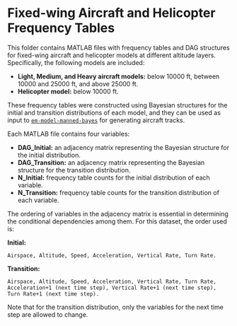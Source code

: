 # Fixed-wing Aircraft and Helicopter Frequency Tables

This folder contains MATLAB files with frequency tables and DAG structures for fixed-wing aircraft and helicopter models at different altitude layers. Specifically, the following models are included:

- **Light, Medium, and Heavy aircraft models:** below 10000 ft, between 10000 and 25000 ft, and above 25000 ft.
- **Helicopter model:** below 10000 ft.

These frequency tables were constructed using Bayesian structures for the initial and transition distributions of each model, and they can be used as input to [`em-model-manned-bayes`](https://github.com/Airspace-Encounter-Models/em-model-manned-bayes) for generating aircraft tracks.

Each MATLAB file contains four variables:

- **DAG_Initial:** an adjacency matrix representing the Bayesian structure for the initial distribution.
- **DAG_Transition:** an adjacency matrix representing the Bayesian structure for the transition distribution.
- **N_Initial:** frequency table counts for the initial distribution of each variable.
- **N_Transition:** frequency table counts for the transition distribution of each variable.

The ordering of variables in the adjacency matrix is essential in determining the conditional dependencies among them. For this dataset, the order used is:

**Initial:**

```text
Airspace, Altitude, Speed, Acceleration, Vertical Rate, Turn Rate.
```

**Transition:**

```text
Airspace, Altitude, Speed, Acceleration, Vertical Rate, Turn Rate, Acceleration+1 (next time step), Vertical Rate+1 (next time step), Turn Rate+1 (next time step).
```

Note that for the transition distribution, only the variables for the next time step are allowed to change.
